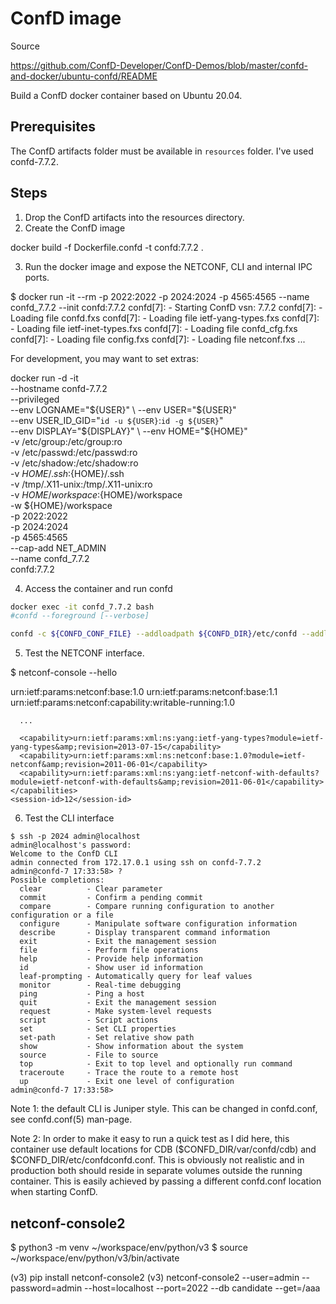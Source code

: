 ConfD image
===========

Source

  https://github.com/ConfD-Developer/ConfD-Demos/blob/master/confd-and-docker/ubuntu-confd/README

Build a ConfD docker container based on Ubuntu 20.04.

Prerequisites
-------------

The ConfD artifacts folder must be available in `resources` folder.
I've used confd-7.7.2.

Steps
-----
1. Drop the ConfD artifacts into the resources directory.
2. Create the ConfD image

  docker build -f Dockerfile.confd -t confd:7.7.2 .

3. Run the docker image and expose the NETCONF, CLI and internal IPC ports.

  $ docker run -it --rm -p 2022:2022 -p 2024:2024 -p 4565:4565 --name confd_7.7.2 --init confd:7.7.2
  confd[7]: - Starting ConfD vsn: 7.7.2
  confd[7]: - Loading file confd.fxs
  confd[7]: - Loading file ietf-yang-types.fxs
  confd[7]: - Loading file ietf-inet-types.fxs
  confd[7]: - Loading file confd_cfg.fxs
  confd[7]: - Loading file config.fxs
  confd[7]: - Loading file netconf.fxs
  ...

For development, you may want to set extras:

  docker run -d -it \
    --hostname confd-7.7.2 \
    --privileged \
    --env LOGNAME="${USER}" \
    --env USER="${USER}" \
    --env USER_ID_GID="`id -u ${USER}`:`id -g ${USER}`" \
    --env DISPLAY="${DISPLAY}" \
    --env HOME="${HOME}" \
    -v /etc/group:/etc/group:ro \
    -v /etc/passwd:/etc/passwd:ro \
    -v /etc/shadow:/etc/shadow:ro \
    -v ${HOME}/.ssh:${HOME}/.ssh \
    -v /tmp/.X11-unix:/tmp/.X11-unix:ro \
    -v ${HOME}/workspace:${HOME}/workspace \
    -w ${HOME}/workspace \
    -p 2022:2022 \
    -p 2024:2024 \
    -p 4565:4565 \
    --cap-add NET_ADMIN \
    --name confd_7.7.2 \
    confd:7.7.2

4. Access the container and run confd

```bash
docker exec -it confd_7.7.2 bash
#confd --foreground [--verbose]

confd -c ${CONFD_CONF_FILE} --addloadpath ${CONFD_DIR}/etc/confd --addloadpath ${FXS_DIR} --verbose
```

5. Test the NETCONF interface.

  $ netconf-console --hello
  <?xml version="1.0" encoding="UTF-8"?>
  <hello xmlns="urn:ietf:params:xml:ns:netconf:base:1.0">
    <capabilities>
      <capability>urn:ietf:params:netconf:base:1.0</capability>
      <capability>urn:ietf:params:netconf:base:1.1</capability>
      <capability>urn:ietf:params:netconf:capability:writable-running:1.0</capability>

      ...

      <capability>urn:ietf:params:xml:ns:yang:ietf-yang-types?module=ietf-yang-types&amp;revision=2013-07-15</capability>
      <capability>urn:ietf:params:xml:ns:netconf:base:1.0?module=ietf-netconf&amp;revision=2011-06-01</capability>
      <capability>urn:ietf:params:xml:ns:yang:ietf-netconf-with-defaults?module=ietf-netconf-with-defaults&amp;revision=2011-06-01</capability>
    </capabilities>
    <session-id>12</session-id>
  </hello>

6. Test the CLI interface

```
$ ssh -p 2024 admin@localhost
admin@localhost's password:
Welcome to the ConfD CLI
admin connected from 172.17.0.1 using ssh on confd-7.7.2
admin@confd-7 17:33:58> ?
Possible completions:
  clear          - Clear parameter
  commit         - Confirm a pending commit
  compare        - Compare running configuration to another configuration or a file
  configure      - Manipulate software configuration information
  describe       - Display transparent command information
  exit           - Exit the management session
  file           - Perform file operations
  help           - Provide help information
  id             - Show user id information
  leaf-prompting - Automatically query for leaf values
  monitor        - Real-time debugging
  ping           - Ping a host
  quit           - Exit the management session
  request        - Make system-level requests
  script         - Script actions
  set            - Set CLI properties
  set-path       - Set relative show path
  show           - Show information about the system
  source         - File to source
  top            - Exit to top level and optionally run command
  traceroute     - Trace the route to a remote host
  up             - Exit one level of configuration
admin@confd-7 17:33:58>
```

Note 1: the default CLI is Juniper style.  This can be changed in
confd.conf, see confd.conf(5) man-page.

Note 2: In order to make it easy to run a quick test as I did here,
this container use default locations for CDB
($CONFD_DIR/var/confd/cdb) and $CONFD_DIR/etc/confdconfd.conf.  This
is obviously not realistic and in production both should reside in
separate volumes outside the running container.  This is easily
achieved by passing a different confd.conf location when starting
ConfD.

netconf-console2
----------------

  $ python3 -m venv ~/workspace/env/python/v3
  $ source ~/workspace/env/python/v3/bin/activate

  (v3) pip install netconf-console2
  (v3) netconf-console2 --user=admin --password=admin --host=localhost --port=2022 --db candidate --get=/aaa